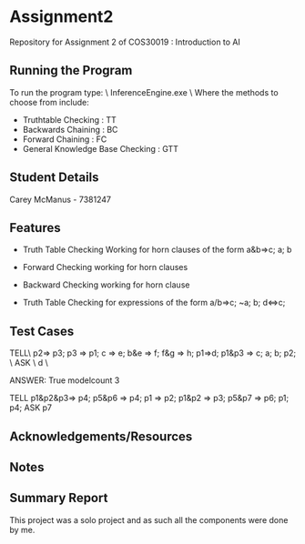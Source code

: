 # Assignment2
Repository for Assignment 2 of COS30019 : Introduction to AI

## Running the Program
To run the program type: \\
InferenceEngine.exe <method> <testfile> \\
Where the methods to choose from include:
- Truthtable Checking : TT
- Backwards Chaining : BC
- Forward Chaining : FC
- General Knowledge Base Checking : GTT 

## Student Details
Carey McManus - 7381247

## Features
- Truth Table Checking Working for horn clauses of the form a&b=>c; a; b
- Forward Checking working for horn clauses
- Backward Checking working for horn clause

- Truth Table Checking for expressions of the form a\/b=>c; ~a; b; d<=>c; 

## Test Cases
TELL\\
p2=> p3; p3 => p1; c => e; b&e => f; f&g => h; p1=>d; p1&p3 => c; a; b; p2; \\
ASK \\
d \\

ANSWER: True modelcount 3

TELL
p1&p2&p3=> p4; p5&p6 => p4; p1 => p2; p1&p2 => p3; p5&p7 => p6; p1; p4;
ASK
p7

## Acknowledgements/Resources

## Notes

## Summary Report
This project was a solo project and as such all the components were done by me.